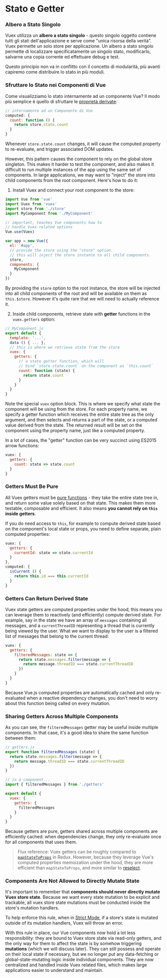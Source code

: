 # Stato e Getter

### Albero a Stato Singolo

Vuex utilizza un **albero a stato singolo** - questo singolo oggetto contiene tutti gli stati dell'applicazione e serve come "unica risorsa della verità". Vuex permette un solo store per applicazione. Un albero a stato singolo permette di localizzare specificatamente un singolo stato, modificarlo, salvarne una copia corrente ed effettuare debug e test.

Questo principio non va in conflitto con il concetto di modularità, più avanti capiremo come distribuire lo stato in più moduli.

### Sfruttare lo Stato nei Componenti di Vue

Come visualizziamo lo stato internamente ad un componente Vue? Il modo più semplice è quello di sfruttare le [proprietà derivate](http://it.vuejs.org/guide/computed.html):

``` js
// internamente ad un Componente di Vue
computed: {
  count: function () {
    return store.state.count
  }
}
```

Whenever `store.state.count` changes, it will cause the computed property to re-evaluate, and trigger associated DOM updates.

However, this pattern causes the component to rely on the global store singleton. This makes it harder to test the component, and also makes it difficult to run multiple instances of the app using the same set of components. In large applications, we may want to "inject" the store into child components from the root component. Here's how to do it:

1. Install Vuex and connect your root component to the store:

  ``` js
  import Vue from 'vue'
  import Vuex from 'vuex'
  import store from './store'
  import MyComponent from './MyComponent'

  // important, teaches Vue components how to
  // handle Vuex-related options
  Vue.use(Vuex)

  var app = new Vue({
    el: '#app',
    // provide the store using the "store" option.
    // this will inject the store instance to all child components.
    store,
    components: {
      MyComponent
    }
  })
  ```

  By providing the `store` option to the root instance, the store will be injected into all child components of the root and will be available on them as `this.$store`. However it's quite rare that we will need to actually reference it.

2. Inside child components, retrieve state with **getter** functions in the `vuex.getters` option:

  ``` js
  // MyComponent.js
  export default {
    template: '...',
    data () { ... },
    // this is where we retrieve state from the store
    vuex: {
      getters: {
        // a state getter function, which will
        // bind `store.state.count` on the component as `this.count`
        count: function (state) {
          return state.count
        }
      }
    }
  }
  ```

  Note the special `vuex` option block. This is where we specify what state the component will be using from the store. For each property name, we specify a getter function which receives the entire state tree as the only argument, and then selects and returns a part of the state, or a computed value derived from the state. The returned result will be set on the component using the property name, just like a computed property.

  In a lot of cases, the "getter" function can be very succinct using ES2015 arrow functions:

  ``` js
  vuex: {
    getters: {
      count: state => state.count
    }
  }
  ```

### Getters Must Be Pure

All Vuex getters must be [pure functions](https://en.wikipedia.org/wiki/Pure_function) - they take the entire state tree in, and return some value solely based on that state. This makes them more testable, composable and efficient. It also means **you cannot rely on `this` inside getters**.

If you do need access to `this`, for example to compute derived state based on the component's local state or props, you need to define separate, plain computed properties:

``` js
vuex: {
  getters: {
    currentId: state => state.currentId
  }
},
computed: {
  isCurrent () {
    return this.id === this.currentId
  }
}
```

### Getters Can Return Derived State

Vuex state getters are computed properties under the hood, this means you can leverage them to reactively (and efficiently) compute derived state. For example, say in the state we have an array of `messages` containing all messages, and a `currentThreadID` representing a thread that is currently being viewed by the user. What we want to display to the user is a filtered list of messages that belong to the current thread:

``` js
vuex: {
  getters: {
    filteredMessages: state => {
      return state.messages.filter(message => {
        return message.threadID === state.currentThreadID
      })
    }
  }
}
```

Because Vue.js computed properties are automatically cached and only re-evaluated when a reactive dependency changes, you don't need to worry about this function being called on every mutation.

### Sharing Getters Across Multiple Components

As you can see, the `filteredMessages` getter may be useful inside multiple components. In that case, it's a good idea to share the same function between them:

``` js
// getters.js
export function filteredMessages (state) {
  return state.messages.filter(message => {
    return message.threadID === state.currentThreadID
  })
}
```

``` js
// in a component...
import { filteredMessages } from './getters'

export default {
  vuex: {
    getters: {
      filteredMessages
    }
  }
}
```

Because getters are pure, getters shared across multiple components are efficiently cached: when dependencies change, they only re-evaluate once for all components that uses them.

> Flux reference: Vuex getters can be roughly compared to [`mapStateToProps`](https://github.com/rackt/react-redux/blob/master/docs/api.md#connectmapstatetoprops-mapdispatchtoprops-mergeprops-options) in Redux. However, because they leverage Vue's computed properties memoization under the hood, they are more efficient than `mapStateToProps`, and more similar to [reselect](https://github.com/reactjs/reselect).

### Components Are Not Allowed to Directly Mutate State

It's important to remember that **components should never directly mutate Vuex store state**. Because we want every state mutation to be explicit and trackable, all vuex store state mutations must be conducted inside the store's mutation handlers.

To help enforce this rule, when in [Strict Mode](strict.md), if a store's state is mutated outside of its mutation handlers, Vuex will throw an error.

With this rule in place, our Vue components now hold a lot less responsibility: they are bound to Vuex store state via read-only getters, and the only way for them to affect the state is by somehow triggering **mutations** (which we will discuss later). They can still possess and operate on their local state if necessary, but we no longer put any data-fetching or global-state-mutating logic inside individual components. They are now centralized and handled inside Vuex related files, which makes large applications easier to understand and maintain.
